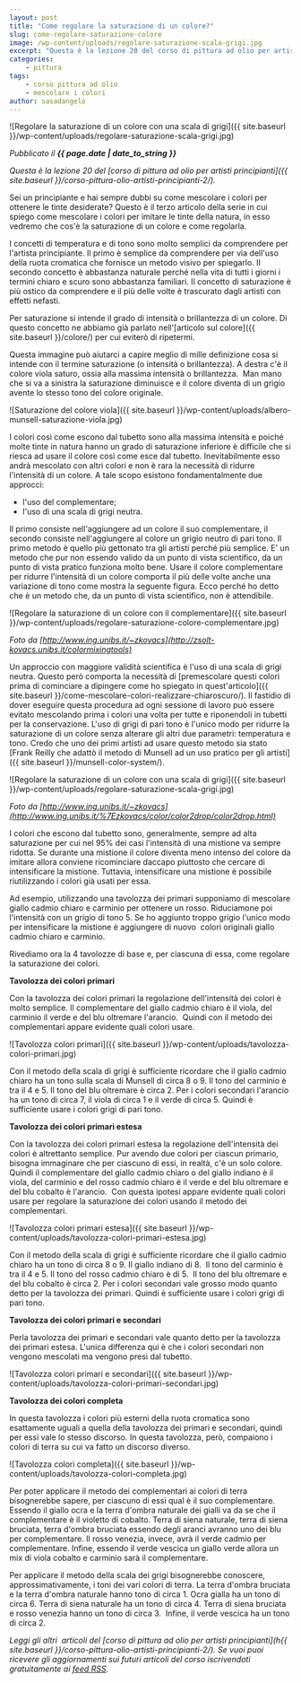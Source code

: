 ```yaml
---
layout: post
title: "Come regolare la saturazione di un colore?"
slug: come-regolare-saturazione-colore
image: /wp-content/uploads/regolare-saturazione-scala-grigi.jpg
excerpt: "Questa è la lezione 20 del corso di pittura ad olio per artisti principianti. Sei un principiante e hai sempre dubbi su come mescolare i colori per"
categories:
    - pittura
tags:
    - corso pittura ad olio
    - mescolare i colori
author: sasadangelo
---
```


![Regolare la saturazione di un colore con una scala di grigi]({{ site.baseurl }}/wp-content/uploads/regolare-saturazione-scala-grigi.jpg)

_Pubblicato il **{{ page.date | date_to_string }}**_

_Questa è la lezione 20 del [corso di pittura ad olio per artisti principianti]({{ site.baseurl }}/corso-pittura-olio-artisti-principianti-2/)._

Sei un principiante e hai sempre dubbi su come mescolare i colori per ottenere le tinte desiderate? Questo è il terzo articolo della serie in cui spiego come mescolare i colori per imitare le tinte della natura, in esso vedremo che cos'è la saturazione di un colore e come regolarla.

I concetti di temperatura e di tono sono molto semplici da comprendere per l'artista principiante. Il primo è semplice da comprendere per via dell'uso della ruota cromatica che fornisce un metodo visivo per spiegarlo. Il secondo concetto è abbastanza naturale perché nella vita di tutti i giorni i termini chiaro e scuro sono abbastanza familiari. Il concetto di saturazione è più ostico da comprendere e il più delle volte è trascurato dagli artisti con effetti nefasti.

Per saturazione si intende il grado di intensità o brillantezza di un colore. Di questo concetto ne abbiamo già parlato nell'[articolo sul colore]({{ site.baseurl }}/colore/) per cui eviterò di ripetermi.

Questa immagine può aiutarci a capire meglio di mille definizione cosa si intende con il termine saturazione (o intensità o brillantezza). A destra c'è il colore viola saturo, ossia alla massima intensità o brillantezza.  Man mano che si va a sinistra la saturazione diminuisce e il colore diventa di un grigio avente lo stesso tono del colore originale.

![Saturazione del colore viola]({{ site.baseurl }}/wp-content/uploads/albero-munsell-saturazione-viola.jpg)

I colori così come escono dal tubetto sono alla massima intensità e poiché molte tinte in natura hanno un grado di saturazione inferiore è difficile che si riesca ad usare il colore così come esce dal tubetto. Inevitabilmente esso andrà mescolato con altri colori e non è rara la necessità di ridurre l'intensità di un colore. A tale scopo esistono fondamentalmente due approcci:

- l'uso del complementare;
- l'uso di una scala di grigi neutra.

Il primo consiste nell'aggiungere ad un colore il suo complementare, il secondo consiste nell'aggiungere al colore un grigio neutro di pari tono. Il primo metodo è quello più gettonato tra gli artisti perché più semplice. E' un metodo che pur non essendo valido da un punto di vista scientifico, da un punto di vista pratico funziona molto bene. Usare il colore complementare per ridurre l'intensità di un colore comporta il più delle volte anche una variazione di tono come mostra la seguente figura. Ecco perché ho detto che è un metodo che, da un punto di vista scientifico, non è attendibile.

![Regolare la saturazione di un colore con il complementare]({{ site.baseurl }}/wp-content/uploads/regolare-saturazione-colore-complementare.jpg)

_Foto da [http://www.ing.unibs.it/~zkovacs](http://zsolt-kovacs.unibs.it/colormixingtools)_

Un approccio con maggiore validità scientifica è l'uso di una scala di grigi neutra. Questo però comporta la necessità di [premescolare questi colori prima di cominciare a dipingere come ho spiegato in quest'articolo]({{ site.baseurl }}/come-mescolare-colori-realizzare-chiaroscuro/). Il fastidio di dover eseguire questa procedura ad ogni sessione di lavoro può essere evitato mescolando prima i colori una volta per tutte e riponendoli in tubetti per la conservazione. L'uso di grigi di pari tono è l'unico modo per ridurre la saturazione di un colore senza alterare gli altri due parametri: temperatura e tono. Credo che uno dei primi artisti ad usare questo metodo sia stato [Frank Reilly che adattò il metodo di Munsell ad un uso pratico per gli artisti]({{ site.baseurl }}/munsell-color-system/).

![Regolare la saturazione di un colore con una scala di grigi]({{ site.baseurl }}/wp-content/uploads/regolare-saturazione-scala-grigi.jpg)

_Foto da [http://www.ing.unibs.it/~zkovacs](http://www.ing.unibs.it/%7Ezkovacs/color/color2drop/color2drop.html)_

I colori che escono dal tubetto sono, generalmente, sempre ad alta saturazione per cui nel 95% dei casi l'intensità di una mistione va sempre ridotta. Se durante una mistione il colore diventa meno intenso del colore da imitare allora conviene ricominciare daccapo piuttosto che cercare di intensificare la mistione. Tuttavia, intensificare una mistione è possibile riutilizzando i colori già usati per essa.

Ad esempio, utilizzando una tavolozza dei primari supponiamo di mescolare giallo cadmio chiaro e carminio per ottenere un rosso. Riduciamone poi l'intensità con un grigio di tono 5. Se ho aggiunto troppo grigio l'unico modo per intensificare la mistione è aggiungere di nuovo  colori originali giallo cadmio chiaro e carminio.

Rivediamo ora la 4 tavolozze di base e, per ciascuna di essa, come regolare la saturazione dei colori.

**Tavolozza dei colori primari**

Con la tavolozza dei colori primari la regolazione dell'intensità dei colori è molto semplice. Il complementare del giallo cadmio chiaro è il viola, del carminio il verde e del blu oltremare l'arancio.  Quindi con il metodo dei complementari appare evidente quali colori usare.

![Tavolozza colori primari]({{ site.baseurl }}/wp-content/uploads/tavolozza-colori-primari.jpg)

Con il metodo della scala di grigi è sufficiente ricordare che il giallo cadmio chiaro ha un tono sulla scala di Munsell di circa 8 o 9. Il tono del carminio è tra il 4 e 5. Il tono del blu oltremare è circa 2. Per i colori secondari l'arancio ha un tono di circa 7, il viola di circa 1 e il verde di circa 5. Quindi è sufficiente usare i colori grigi di pari tono.

**Tavolozza dei colori primari estesa**

Con la tavolozza dei colori primari estesa la regolazione dell'intensità dei colori è altrettanto semplice. Pur avendo due colori per ciascun primario, bisogna immaginare che per ciascuno di essi, in realtà, c'è un solo colore. Quindi il complementare del giallo cadmio chiaro o del giallo indiano è il viola, del carminio e del rosso cadmio chiaro è il verde e del blu oltremare e del blu cobalto è l'arancio.  Con questa ipotesi appare evidente quali colori usare per regolare la saturazione dei colori usando il metodo dei complementari.

![Tavolozza colori primari estesa]({{ site.baseurl }}/wp-content/uploads/tavolozza-colori-primari-estesa.jpg)

Con il metodo della scala di grigi è sufficiente ricordare che il giallo cadmio chiaro ha un tono di circa 8 o 9. Il giallo indiano di 8.  Il tono del carminio è tra il 4 e 5. Il tono del rosso cadmio chiaro è di 5.  Il tono del blu oltremare e del blu cobalto è circa 2. Per i colori secondari vale grosso modo quanto detto per la tavolozza dei primari. Quindi è sufficiente usare i colori grigi di pari tono.

**Tavolozza dei colori primari e secondari**

Perla tavolozza dei primari e secondari vale quanto detto per la tavolozza dei primari estesa. L'unica differenza qui è che i colori secondari non vengono mescolati ma vengono presi dal tubetto.

![Tavolozza colori primari e secondari]({{ site.baseurl }}/wp-content/uploads/tavolozza-colori-primari-secondari.jpg)

**Tavolozza dei colori completa**

In questa tavolozza i colori più esterni della ruota cromatica sono esattamente uguali a quella della tavolozza dei primari e secondari, quindi per essi vale lo stesso discorso. In questa tavolozza, però, compaiono i colori di terra su cui va fatto un discorso diverso.

![Tavolozza colori completa]({{ site.baseurl }}/wp-content/uploads/tavolozza-colori-completa.jpg)

Per poter applicare il metodo dei complementari ai colori di terra bisognerebbe sapere, per ciascuno di essi qual è il suo complementare. Essendo il giallo ocra e la terra d'ombra naturale dei gialli va da se che il complementare è il violetto di cobalto. Terra di siena naturale, terra di siena bruciata, terra d'ombra bruciata essendo degli aranci avranno uno dei blu per complementare. Il rosso venezia, invece, avrà il verde cadmio per complementare. Infine, essendo il verde vescica un giallo verde allora un mix di viola cobalto e carminio sarà il complementare.

Per applicare il metodo della scala dei grigi bisognerebbe conoscere, approssimativamente, i toni dei vari colori di terra. La terra d'ombra bruciata e la terra d'ombra naturale hanno tono di circa 1. Ocra gialla ha un tono di circa 6. Terra di siena naturale ha un tono di circa 4. Terra di siena bruciata e rosso venezia hanno un tono di circa 3.  Infine, il verde vescica ha un tono di circa 2.

_Leggi gli altri  articoli del [corso di pittura ad olio per artisti principianti](h{{ site.baseurl }}/corso-pittura-olio-artisti-principianti-2/). Se vuoi puoi ricevere gli aggiornamenti sui futuri articoli del corso iscrivendoti gratuitamente ai [feed RSS](http://feeds2.feedburner.com/DisegnoPittura)._
